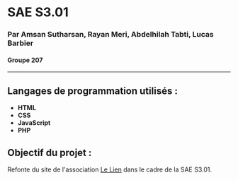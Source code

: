 # SAE S3.01
### Par Amsan Sutharsan, Rayan Meri, Abdelhilah Tabti, Lucas Barbier
#### Groupe 207

---

## Langages de programmation utilisés :
- <b>HTML</b>
- <b>CSS</b>
- <b>JavaScript</b>
- <b>PHP</b>

## Objectif du projet :
<p> Refonte du site de l'association <a href="https://lelien-association.fr/asso/index.php">Le Lien</a> dans le cadre de la SAE S3.01.</p>

